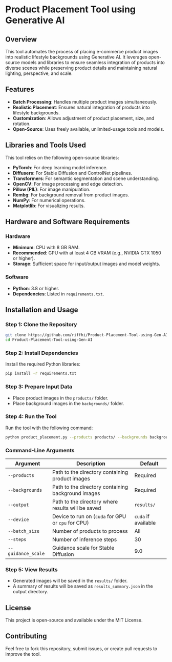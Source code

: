 # Product Placement Tool using Generative AI

## Overview
This tool automates the process of placing e-commerce product images into realistic lifestyle backgrounds using Generative AI. It leverages open-source models and libraries to ensure seamless integration of products into diverse scenes while preserving product details and maintaining natural lighting, perspective, and scale.

## Features
- **Batch Processing**: Handles multiple product images simultaneously.
- **Realistic Placement**: Ensures natural integration of products into lifestyle backgrounds.
- **Customization**: Allows adjustment of product placement, size, and rotation.
- **Open-Source**: Uses freely available, unlimited-usage tools and models.

## Libraries and Tools Used
This tool relies on the following open-source libraries:
- **PyTorch**: For deep learning model inference.
- **Diffusers**: For Stable Diffusion and ControlNet pipelines.
- **Transformers**: For semantic segmentation and scene understanding.
- **OpenCV**: For image processing and edge detection.
- **Pillow (PIL)**: For image manipulation.
- **Rembg**: For background removal from product images.
- **NumPy**: For numerical operations.
- **Matplotlib**: For visualizing results.

## Hardware and Software Requirements
### Hardware
- **Minimum**: CPU with 8 GB RAM.
- **Recommended**: GPU with at least 4 GB VRAM (e.g., NVIDIA GTX 1050 or higher).
- **Storage**: Sufficient space for input/output images and model weights.

### Software
- **Python**: 3.8 or higher.
- **Dependencies**: Listed in `requirements.txt`.

## Installation and Usage
### Step 1: Clone the Repository
```bash
git clone https://github.com/riffhi/Product-Placement-Tool-using-Gen-AI.git
cd Product-Placement-Tool-using-Gen-AI
```

### Step 2: Install Dependencies
Install the required Python libraries:
```bash
pip install -r requirements.txt
```

### Step 3: Prepare Input Data
- Place product images in the `products/` folder.
- Place background images in the `backgrounds/` folder.

### Step 4: Run the Tool
Run the tool with the following command:
```bash
python product_placement.py --products products/ --backgrounds backgrounds/ --output results/
```

### Command-Line Arguments
| Argument         | Description                                     | Default |
|-----------------|-------------------------------------------------|---------|
| `--products`    | Path to the directory containing product images | Required |
| `--backgrounds` | Path to the directory containing background images | Required |
| `--output`      | Path to the directory where results will be saved | `results/` |
| `--device`      | Device to run on (`cuda` for GPU or `cpu` for CPU) | `cuda` if available |
| `--batch_size`  | Number of products to process                    | All |
| `--steps`       | Number of inference steps                        | 30 |
| `--guidance_scale` | Guidance scale for Stable Diffusion         | 9.0 |

### Step 5: View Results
- Generated images will be saved in the `results/` folder.
- A summary of results will be saved as `results_summary.json` in the output directory.

## License
This project is open-source and available under the MIT License.

## Contributing
Feel free to fork this repository, submit issues, or create pull requests to improve the tool.

